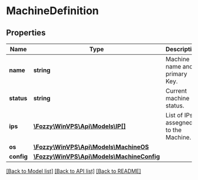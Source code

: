# MachineDefinition

## Properties
Name | Type | Description | Notes
------------ | ------------- | ------------- | -------------
**name** | **string** | Machine name and primary Key. | [optional] 
**status** | **string** | Current machine status. | [optional] 
**ips** | [**\Fozzy\WinVPS\Api\Models\IP[]**](IP.md) | List of IPs assegned to the Machine. | [optional] 
**os** | [**\Fozzy\WinVPS\Api\Models\MachineOS**](MachineOS.md) |  | [optional] 
**config** | [**\Fozzy\WinVPS\Api\Models\MachineConfig**](MachineConfig.md) |  | [optional] 

[[Back to Model list]](../../README.md#documentation-for-models) [[Back to API list]](../../README.md#documentation-for-api-endpoints) [[Back to README]](../../README.md)

